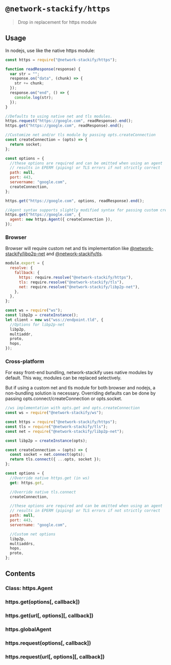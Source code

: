 # `@network-stackify/https`

> Drop in replacement for https module

## Usage

In nodejs, use like the native https module:

```js
const https = require("@network-stackify/https");

function readResponse(response) {
  var str = "";
  response.on("data", (chunk) => {
    str += chunk;
  });
  response.on("end", () => {
    console.log(str);
  });
}

//Defaults to using native net and tls modules.
https.request("https://google.com", readResponse).end();
https.get("https://google.com", readResponse).end();

//Customize net and/or tls module by passing opts.createConnection
const createConnection = (opts) => {
  return socket;
};

const options = {
  //these options are required and can be omitted when using an agent
  // results in EPERM (piping) or TLS errors if not strictly correct
  path: null,
  port: 443,
  servername: "google.com",
  createConnection,
};

https.get("https://google.com", options, readResponse).end();

//Agent syntax supports slightly modified syntax for passing custom createConnection
https.get("https://google.com", {
  agent: new https.Agent({ createConnection }),
});
```

### Browser

Browser will require custom net and tls implementation like [@network-stackify/libp2p-net](https://github.com/sahidmiller/network-stackify/tree/master/packages/libp2p-net) and [@network-stackify/tls](https://github.com/sahidmiller/network-stackify/tree/master/packages/tls).

```js
module.export = {
  resolve: {
    fallback: {
      https: require.resolve("@network-stackify/https"),
      tls: require.resolve("@network-stackify/tls"),
      net: require.resolve("@network-stackify/libp2p-net"),
    },
  },
};
```

```js
const ws = require("ws");
const libp2p = createInstance();
let client = new ws("wss://endpoint.tld", {
  //Options for libp2p-net
  libp2p,
  multiaddr,
  proto,
  hops,
});
```

### Cross-platform

For easy front-end bundling, network-stackify uses native modules by default. This way, modules can be replaced selectively.

But if using a custom net and tls module for both browser and nodejs, a non-bundling solution is necessary. Overriding defaults can be done by passing opts.connect/createConnection or opts.socket.

```js
//ws implementation with opts.get and opts.createConnection
const ws = require("@network-stackify/ws");

const https = require("@network-stackify/https");
const tls = require("@network-stackify/tls");
const net = require("@network-stackify/libp2p-net");

const libp2p = createInstance(opts);

const createConnection = (opts) => {
  const socket = net.connect(opts);
  return tls.connect({ ...opts, socket });
};

const options = {
  //Override native https.get (in ws)
  get: https.get,

  //Override native tls.connect
  createConnection,

  //these options are required and can be omitted when using an agent
  // results in EPERM (piping) or TLS errors if not strictly correct
  path: null,
  port: 443,
  servername: "google.com",

  //Custom net options
  libp2p,
  multiaddrs,
  hops,
  proto,
};
```

## Contents

### Class: https.Agent

### https.get(options[, callback])

### https.get(url[, options][, callback])

### https.globalAgent

### https.request(options[, callback])

### https.request(url[, options][, callback])
